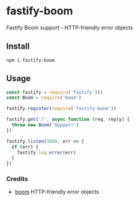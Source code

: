 # fastify-boom

Fastify Boom support - HTTP-friendly error objects

## Install
```
npm i fastify-boom
```
## Usage
```js
const fastify = require('fastify')()
const Boom = require('boom')

fastify.register(require('fastify-boom'))

fastify.get('/', async function (req, reply) {
  throw new Boom('Opppps!')
})

fastify.listen(3000, err => {
  if (err) {
    fastify.log.error(err)
  }
})
```

### Credits

- [boom](https://github.com/hapijs/boom) HTTP-friendly error objects 
